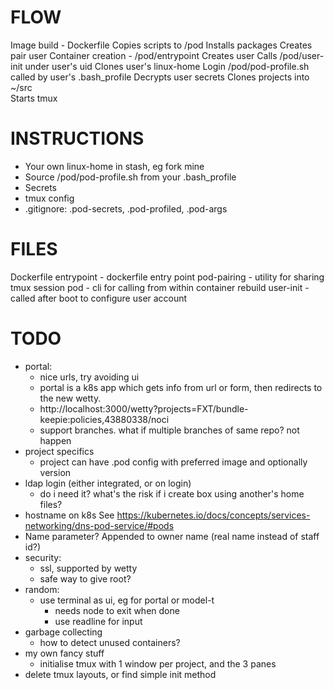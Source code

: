 FLOW
====
Image build - Dockerfile
    Copies scripts to /pod
    Installs packages
    Creates pair user
Container creation - /pod/entrypoint
    Creates user
    Calls /pod/user-init under user's uid
        Clones user's linux-home
Login
    /pod/pod-profile.sh called by user's .bash_profile
        Decrypts user secrets
        Clones projects into ~/src        
        Starts tmux

INSTRUCTIONS
============
- Your own linux-home in stash, eg fork mine
- Source /pod/pod-profile.sh from your .bash_profile
- Secrets
- tmux config
- .gitignore: .pod-secrets, .pod-profiled, .pod-args

FILES
=====
Dockerfile
entrypoint - dockerfile entry point
pod-pairing - utility for sharing tmux session
pod - cli for calling from within container
rebuild
user-init - called after boot to configure user account

TODO
====
- portal:
  - nice urls, try avoiding ui
  - portal is a k8s app which gets info from url or form, then redirects to
    the new wetty.
  - http://localhost:3000/wetty?projects=FXT/bundle-keepie:policies,43880338/noci
  - support branches. what if multiple branches of same repo? not happen
- project specifics
  - project can have .pod config with preferred image and optionally version
- ldap login (either integrated, or on login)
  - do i need it? what's the risk if i create box using another's home files?
- hostname on k8s
  See https://kubernetes.io/docs/concepts/services-networking/dns-pod-service/#pods
- Name parameter? Appended to owner name (real name instead of staff id?)
- security:
  - ssl, supported by wetty
  - safe way to give root?
- random:
  - use terminal as ui, eg for portal or model-t
    - needs node to exit when done
    - use readline for input
- garbage collecting
  - how to detect unused containers?
- my own fancy stuff
  - initialise tmux with 1 window per project, and the 3 panes
- delete tmux layouts, or find simple init method
